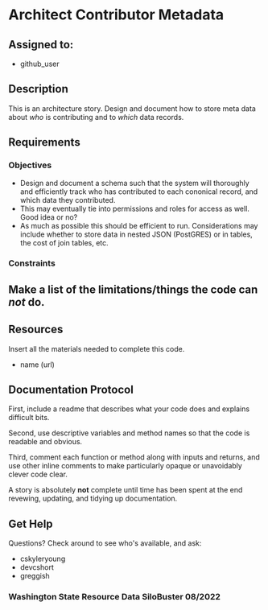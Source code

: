 # Architect Contributor Metadata

## Assigned to:
- github_user

## Description
This is an architecture story. Design and document how to store meta data about _who_ is contributing and to _which_ data records.

## Requirements

### Objectives

- Design and document a schema such that the system will thoroughly and efficiently track who has contributed to each cononical record, and which data they contributed.
- This may eventually tie into permissions and roles for access as well. Good idea or no?
- As much as possible this should be efficient to run. Considerations may include whether to store data in nested JSON (PostGRES) or in tables, the cost of join tables, etc.

### Constraints
Make a list of the limitations/things the code can _not_ do.
- 

## Resources
Insert all the materials needed to complete this code.
- name (url)

## Documentation Protocol
First, include a readme that describes what your code does and explains difficult bits.

Second, use descriptive variables and method names so that the code is readable and obvious.

Third, comment each function or method along with inputs and returns, and use other inline comments to make particularly opaque or unavoidably clever code clear.

A story is absolutely __not__ complete until time has been spent at the end revewing, updating, and tidying up documentation.

## Get Help
Questions? Check around to see who's available, and ask:
- cskyleryoung
- devcshort
- greggish

### Washington State Resource Data SiloBuster 08/2022